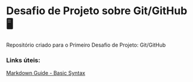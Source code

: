 # Desafio de Projeto sobre Git/GitHub 🖥️
Repositório criado para o Primeiro Desafio de Projeto: Git/GitHub 

### Links úteis: 
[Markdown Guide - Basic Syntax](https://www.markdownguide.org/basic-syntax/)
